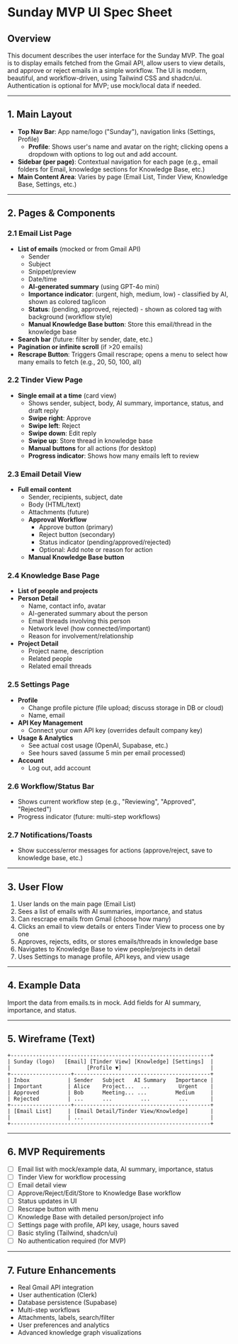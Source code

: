 # Sunday MVP UI Spec Sheet

## Overview
This document describes the user interface for the Sunday MVP. The goal is to display emails fetched from the Gmail API, allow users to view details, and approve or reject emails in a simple workflow. The UI is modern, beautiful, and workflow-driven, using Tailwind CSS and shadcn/ui. Authentication is optional for MVP; use mock/local data if needed.

---

## 1. Main Layout
- **Top Nav Bar**: App name/logo ("Sunday"), navigation links (Settings, Profile)
  - **Profile**: Shows user's name and avatar on the right; clicking opens a dropdown with options to log out and add account.
- **Sidebar (per page)**: Contextual navigation for each page (e.g., email folders for Email, knowledge sections for Knowledge Base, etc.)
- **Main Content Area**: Varies by page (Email List, Tinder View, Knowledge Base, Settings, etc.)

---

## 2. Pages & Components

### 2.1 Email List Page
- **List of emails** (mocked or from Gmail API)
  - Sender
  - Subject
  - Snippet/preview
  - Date/time
  - **AI-generated summary** (using GPT-4o mini)
  - **Importance indicator**: (urgent, high, medium, low) - classified by AI, shown as colored tag/icon
  - **Status**: (pending, approved, rejected) - shown as colored tag with background (workflow style)
  - **Manual Knowledge Base button**: Store this email/thread in the knowledge base
- **Search bar** (future: filter by sender, date, etc.)
- **Pagination or infinite scroll** (if >20 emails)
- **Rescrape Button**: Triggers Gmail rescrape; opens a menu to select how many emails to fetch (e.g., 20, 50, 100, all)

### 2.2 Tinder View Page
- **Single email at a time** (card view)
  - Shows sender, subject, body, AI summary, importance, status, and draft reply
  - **Swipe right**: Approve
  - **Swipe left**: Reject
  - **Swipe down**: Edit reply
  - **Swipe up**: Store thread in knowledge base
  - **Manual buttons** for all actions (for desktop)
  - **Progress indicator**: Shows how many emails left to review

### 2.3 Email Detail View
- **Full email content**
  - Sender, recipients, subject, date
  - Body (HTML/text)
  - Attachments (future)
  - **Approval Workflow**
    - Approve button (primary)
    - Reject button (secondary)
    - Status indicator (pending/approved/rejected)
    - Optional: Add note or reason for action
  - **Manual Knowledge Base button**

### 2.4 Knowledge Base Page
- **List of people and projects**
- **Person Detail**
  - Name, contact info, avatar
  - AI-generated summary about the person
  - Email threads involving this person
  - Network level (how connected/important)
  - Reason for involvement/relationship
- **Project Detail**
  - Project name, description
  - Related people
  - Related email threads

### 2.5 Settings Page
- **Profile**
  - Change profile picture (file upload; discuss storage in DB or cloud)
  - Name, email
- **API Key Management**
  - Connect your own API key (overrides default company key)
- **Usage & Analytics**
  - See actual cost usage (OpenAI, Supabase, etc.)
  - See hours saved (assume 5 min per email processed)
- **Account**
  - Log out, add account

### 2.6 Workflow/Status Bar
- Shows current workflow step (e.g., "Reviewing", "Approved", "Rejected")
- Progress indicator (future: multi-step workflows)

### 2.7 Notifications/Toasts
- Show success/error messages for actions (approve/reject, save to knowledge base, etc.)

---

## 3. User Flow
1. User lands on the main page (Email List)
2. Sees a list of emails with AI summaries, importance, and status
3. Can rescrape emails from Gmail (choose how many)
4. Clicks an email to view details or enters Tinder View to process one by one
5. Approves, rejects, edits, or stores emails/threads in knowledge base
6. Navigates to Knowledge Base to view people/projects in detail
7. Uses Settings to manage profile, API keys, and view usage

---

## 4. Example Data
Import the data from emails.ts in mock. Add fields for AI summary, importance, and status.

---

## 5. Wireframe (Text)

```
+---------------------------------------------------------------+
| Sunday (logo)   [Email] [Tinder View] [Knowledge] [Settings]  |
|                        [Profile ▼]                            |
+-------------------+-------------------------------------------+
| Inbox            | Sender   Subject   AI Summary   Importance |
| Important        | Alice    Project...  ...         Urgent    |
| Approved         | Bob      Meeting... ...         Medium     |
| Rejected         | ...      ...         ...         ...       |
+-------------------+-------------------------------------------+
| [Email List]     | [Email Detail/Tinder View/Knowledge]       |
|                  | ...                                        |
+---------------------------------------------------------------+
```

---

## 6. MVP Requirements
- [ ] Email list with mock/example data, AI summary, importance, status
- [ ] Tinder View for workflow processing
- [ ] Email detail view
- [ ] Approve/Reject/Edit/Store to Knowledge Base workflow
- [ ] Status updates in UI
- [ ] Rescrape button with menu
- [ ] Knowledge Base with detailed person/project info
- [ ] Settings page with profile, API key, usage, hours saved
- [ ] Basic styling (Tailwind, shadcn/ui)
- [ ] No authentication required (for MVP)

---

## 7. Future Enhancements
- Real Gmail API integration
- User authentication (Clerk)
- Database persistence (Supabase)
- Multi-step workflows
- Attachments, labels, search/filter
- User preferences and analytics
- Advanced knowledge graph visualizations 